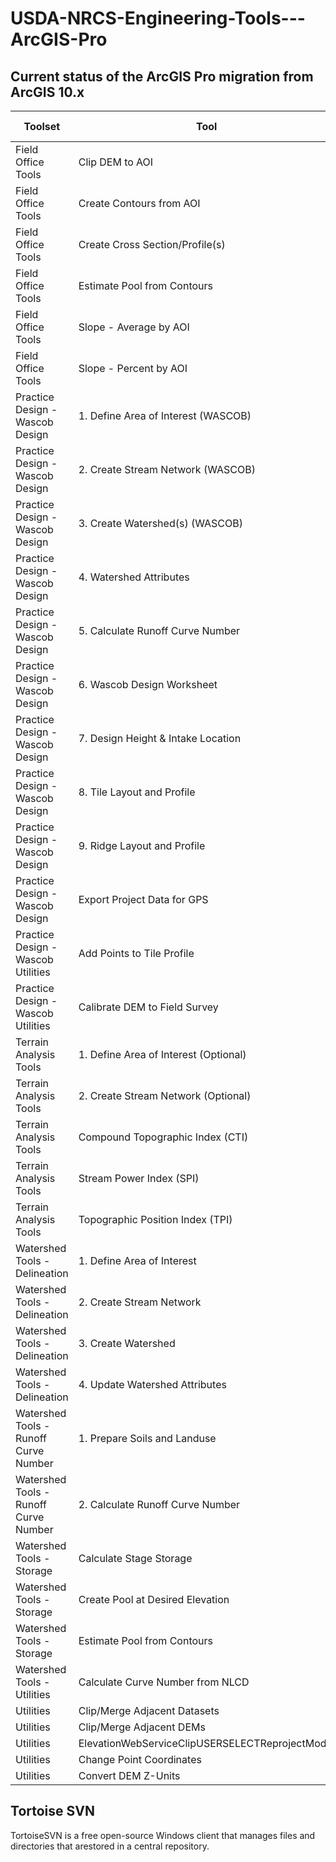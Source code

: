 # USDA-NRCS-Engineering-Tools---ArcGIS-Pro

## Current status of the ArcGIS Pro migration from ArcGIS 10.x

Toolset|Tool|ArcGIS Pro Compatible|
--------------------------------------------------|-------------------------------------------------------------------|---------------------------|
Field Office Tools|Clip DEM to AOI|X|
Field Office Tools|Create Contours from AOI|X|
Field Office Tools|Create Cross Section/Profile(s)||
Field Office Tools|Estimate Pool from Contours||
Field Office Tools|Slope - Average by AOI||
Field Office Tools|Slope - Percent by AOI||
Practice Design - Wascob Design|1. Define Area of Interest (WASCOB)|X|
Practice Design - Wascob Design|2. Create Stream Network (WASCOB)|X|
Practice Design - Wascob Design|3. Create Watershed(s) (WASCOB)|X|
Practice Design - Wascob Design|4. Watershed Attributes|X|
Practice Design - Wascob Design|5. Calculate Runoff Curve Number|X|
Practice Design - Wascob Design|6. Wascob Design Worksheet|X|
Practice Design - Wascob Design|7. Design Height & Intake Location|X|
Practice Design - Wascob Design|8. Tile Layout and Profile|X|
Practice Design - Wascob Design|9. Ridge Layout and Profile|X|
Practice Design - Wascob Design|Export Project Data for GPS||
Practice Design - Wascob Utilities|Add Points to Tile Profile||
Practice Design - Wascob Utilities|Calibrate DEM to Field Survey||
Terrain Analysis Tools|1. Define Area of Interest (Optional)|X|
Terrain Analysis Tools|2. Create Stream Network (Optional)|X|
Terrain Analysis Tools|Compound Topographic Index (CTI)|X|
Terrain Analysis Tools|Stream Power Index (SPI)|X|
Terrain Analysis Tools|Topographic Position Index (TPI)|X|
Watershed Tools - Delineation|1. Define Area of Interest|X|
Watershed Tools - Delineation|2. Create Stream Network|X|
Watershed Tools - Delineation|3. Create Watershed|X|
Watershed Tools - Delineation|4. Update Watershed Attributes|X|
Watershed Tools - Runoff Curve Number|1. Prepare Soils and Landuse|X|
Watershed Tools - Runoff Curve Number|2. Calculate Runoff Curve Number|X|
Watershed Tools - Storage|Calculate Stage Storage|X|
Watershed Tools - Storage|Create Pool at Desired Elevation|X|
Watershed Tools - Storage|Estimate Pool from Contours||
Watershed Tools - Utilities|Calculate Curve Number from NLCD|X|
Utilities|Clip/Merge Adjacent Datasets||
Utilities|Clip/Merge Adjacent DEMs||
Utilities|ElevationWebServiceClipUSERSELECTReprojectModel||
Utilities|Change Point Coordinates||
Utilities|Convert DEM Z-Units||

## Tortoise SVN
TortoiseSVN is a free open-source Windows client that manages files and directories that arestored in a central repository.
